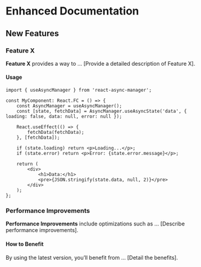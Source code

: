 # Enhanced Documentation

## New Features

### Feature X

**Feature X** provides a way to ... [Provide a detailed description of Feature X].

#### Usage

```
import { useAsyncManager } from 'react-async-manager';

const MyComponent: React.FC = () => {
    const AsyncManager = useAsyncManager();
    const [state, fetchData] = AsyncManager.useAsyncState('data', { loading: false, data: null, error: null });

    React.useEffect(() => {
        fetchData(fetchData);
    }, [fetchData]);

    if (state.loading) return <p>Loading...</p>;
    if (state.error) return <p>Error: {state.error.message}</p>;

    return (
        <div>
            <h1>Data:</h1>
            <pre>{JSON.stringify(state.data, null, 2)}</pre>
        </div>
    );
};
```

### Performance Improvements

**Performance Improvements** include optimizations such as ... [Describe performance improvements].

#### How to Benefit

By using the latest version, you’ll benefit from ... [Detail the benefits].